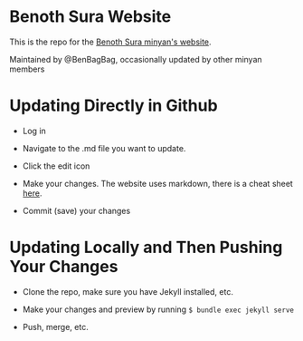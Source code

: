 # Benoth Sura Website

This is the repo for the [Benoth Sura minyan's website](https://benothsura.github.io).

Maintained by @BenBagBag, occasionally updated by other minyan members

# Updating Directly in Github

- Log in

- Navigate to the .md file you want to update.

- Click the edit icon

- Make your changes. The website uses markdown, there is a cheat sheet [here](https://github.com/adam-p/markdown-here/wiki/Markdown-Cheatsheet).

- Commit (save) your changes

# Updating Locally and Then Pushing Your Changes

- Clone the repo, make sure you have Jekyll installed, etc.

- Make your changes and preview by running `$ bundle exec jekyll serve`

- Push, merge, etc.
